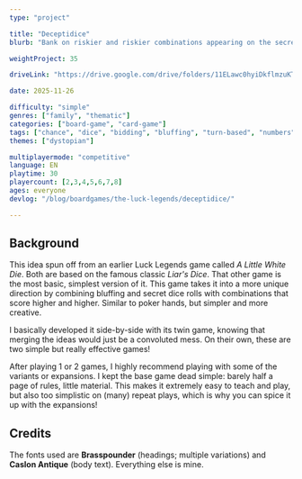```yaml
---
type: "project"

title: "Deceptidice"
blurb: "Bank on riskier and riskier combinations appearing on the secret dice, or call your neighbor's bluff."

weightProject: 35

driveLink: "https://drive.google.com/drive/folders/11ELawc0hyiDkflmzuKTKb94sOzccwPXw"

date: 2025-11-26

difficulty: "simple"
genres: ["family", "thematic"]
categories: ["board-game", "card-game"]
tags: ["chance", "dice", "bidding", "bluffing", "turn-based", "numbers", "patterns", "single-loser"]
themes: ["dystopian"]

multiplayermode: "competitive"
language: EN
playtime: 30
playercount: [2,3,4,5,6,7,8]
ages: everyone
devlog: "/blog/boardgames/the-luck-legends/deceptidice/"

---
```



## Background

This idea spun off from an earlier Luck Legends game called _A Little White Die_. Both are based on the famous classic _Liar's Dice_. That other game is the most basic, simplest version of it. This game takes it into a more unique direction by combining bluffing and secret dice rolls with combinations that score higher and higher. Similar to poker hands, but simpler and more creative.

I basically developed it side-by-side with its twin game, knowing that merging the ideas would just be a convoluted mess. On their own, these are two simple but really effective games!

After playing 1 or 2 games, I highly recommend playing with some of the variants or expansions. I kept the base game dead simple: barely half a page of rules, little material. This makes it extremely easy to teach and play, but also too simplistic on (many) repeat plays, which is why you can spice it up with the expansions!

<!--- 
ALTERNATE NAMES: "Fortune Favors the Fire" (because alliteration and fire sounds like liar) or "Fortune Favors the Fibber" or "Fibber's Fortune" or "Truth & Dice" 
--->

## Credits

The fonts used are **Brasspounder** (headings; multiple variations) and **Caslon Antique** (body text). Everything else is mine.